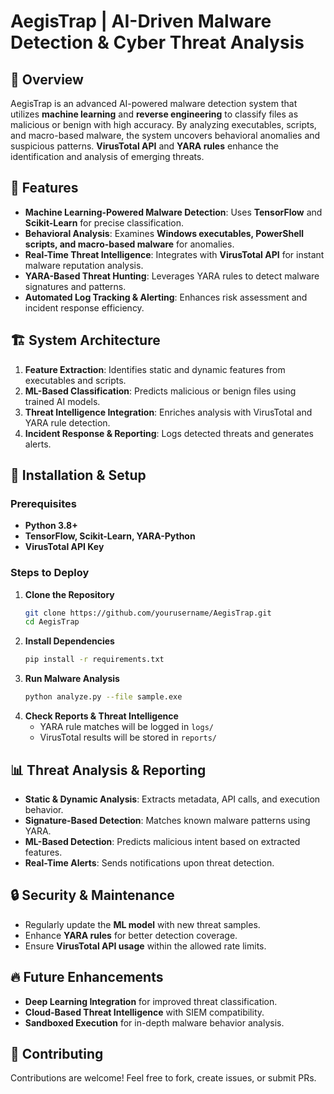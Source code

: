 # AegisTrap | AI-Driven Malware Detection & Cyber Threat Analysis

## 📌 Overview

AegisTrap is an advanced AI-powered malware detection system that utilizes **machine learning** and **reverse engineering** to classify files as malicious or benign with high accuracy. By analyzing executables, scripts, and macro-based malware, the system uncovers behavioral anomalies and suspicious patterns. **VirusTotal API** and **YARA rules** enhance the identification and analysis of emerging threats.

## 🚀 Features

- **Machine Learning-Powered Malware Detection**: Uses **TensorFlow** and **Scikit-Learn** for precise classification.
- **Behavioral Analysis**: Examines **Windows executables, PowerShell scripts, and macro-based malware** for anomalies.
- **Real-Time Threat Intelligence**: Integrates with **VirusTotal API** for instant malware reputation analysis.
- **YARA-Based Threat Hunting**: Leverages YARA rules to detect malware signatures and patterns.
- **Automated Log Tracking & Alerting**: Enhances risk assessment and incident response efficiency.

## 🏗️ System Architecture

1. **Feature Extraction**: Identifies static and dynamic features from executables and scripts.
2. **ML-Based Classification**: Predicts malicious or benign files using trained AI models.
3. **Threat Intelligence Integration**: Enriches analysis with VirusTotal and YARA rule detection.
4. **Incident Response & Reporting**: Logs detected threats and generates alerts.

## 📜 Installation & Setup

### Prerequisites

- **Python 3.8+**
- **TensorFlow, Scikit-Learn, YARA-Python**
- **VirusTotal API Key**

### Steps to Deploy

1. **Clone the Repository**
   ```bash
   git clone https://github.com/yourusername/AegisTrap.git
   cd AegisTrap
   ```
2. **Install Dependencies**
   ```bash
   pip install -r requirements.txt
   ```
3. **Run Malware Analysis**
   ```bash
   python analyze.py --file sample.exe
   ```
4. **Check Reports & Threat Intelligence**
   - YARA rule matches will be logged in `logs/`
   - VirusTotal results will be stored in `reports/`

## 📊 Threat Analysis & Reporting

- **Static & Dynamic Analysis**: Extracts metadata, API calls, and execution behavior.
- **Signature-Based Detection**: Matches known malware patterns using YARA.
- **ML-Based Detection**: Predicts malicious intent based on extracted features.
- **Real-Time Alerts**: Sends notifications upon threat detection.

## 🔒 Security & Maintenance

- Regularly update the **ML model** with new threat samples.
- Enhance **YARA rules** for better detection coverage.
- Ensure **VirusTotal API usage** within the allowed rate limits.

## 🔥 Future Enhancements

- **Deep Learning Integration** for improved threat classification.
- **Cloud-Based Threat Intelligence** with SIEM compatibility.
- **Sandboxed Execution** for in-depth malware behavior analysis.

## 🤝 Contributing

Contributions are welcome! Feel free to fork, create issues, or submit PRs.
